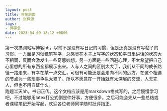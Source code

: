 ```yaml
---
layout: post
title: 写在前面
author: 张梓源
tags:
- 碎碎念
date: 2023-04-09 18:12 +0800
---
```

  第一次搞网站写博客hh，以前不是没有写日记的习惯，但是还真是没有写帖子的习惯。一方面是习惯纸笔写字，总感觉在本子上写字的状态和平日里讲话的状态大不相同，反而会激发出一些奇思妙想。另一方面是一些回避心理，不太希望把自己心里想的所有东西全都展示出来。人与人之间的区别太大了，我们从不同的成长路径一路走来，有幸在某一点交汇，可很有可能还是会走向不同的远方，在这个相遇的节点为一些琐事争执太累了。所以不愿意在一开始就有太深层的交流，人无完人，但也不用自证什么。  
  跑题半天hh，书归正传。这个文档应该是用markdown格式写的，之后慢慢学习吧，不过能够用latex打公式倒是件好事，方便很多。之后可能会先从一些总结或者课程笔记开始写起，欢迎各位老师同学随时批评指正。

